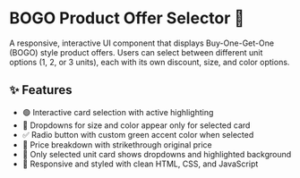 # BOGO Product Offer Selector 🎁

A responsive, interactive UI component that displays Buy-One-Get-One (BOGO) style product offers. Users can select between different unit options (1, 2, or 3 units), each with its own discount, size, and color options.

## ✨ Features

- 🟢 Interactive card selection with active highlighting
- 🎨 Dropdowns for size and color appear only for selected card
- ✅ Radio button with custom green accent color when selected
- 💸 Price breakdown with strikethrough original price
- 🔘 Only selected unit card shows dropdowns and highlighted background
- 📱 Responsive and styled with clean HTML, CSS, and JavaScript


